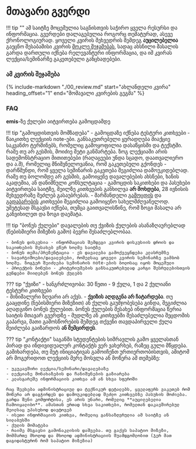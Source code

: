 # მთავარი გვერდი
!!! tip ""
	ამ საიტზე მოცემულია საგნისთვის საჭირო ყველა რესურსი და ინფორმაცია. გვერდები დალაგებულია როგორც თემატურად, ასევე ქრონოლოგიურად. 
	ყოველი კვირის შეხვედრის შემდეგ **აუცილებელია** გაეცნო შესაბამისი კვირის [მოკლე შეჯამებას](/00_review), სადაც ახსნილი მასალის გარდა დართული იქნება რელევანტური ინფორმაცია, და იმ კვირას ლექცია/სემინარზე გაკეთებული განცხადებები. 

### ამ კვირის შეჯამება
{%
   include-markdown "./00_review.md"
   start="ახლანდელი კვირა"
   heading_offset="1"
   end="მომავალი კვირების გეგმა"
%}


### FAQ
**emis**-ზე ქულები აიტვირთება გამოცდამდე

!!! tip "გამოცდისთვის მომზადება"
	- გამოცდაზე იქნება ტესტური კითხვები
	- წაიკითხე ლექციის note-ები. განსაკუთრებული ყურადღება მიაქციე საკვანძო ტერმინებს, რომელიც გამოყოფილია დასაწყისში და ტექსტში. რამე თუ არ გესმის, მოიძიე მეტი განმარტება. ზოგ ლექციაში არის სადემონსტრაციო მითითებები (რაღაცეები უნდა სცადო, დაათვალიერო და ა.შ), რომელიც მნიშვნელოვანია, რომ გაკეთებული გქონდეს
	- დარწმუნდი, რომ ყველა სემინარის გაკეთება შეგიძლია დამოუკიდებლად. რამე თუ ბოლომდე არ გესმის, გამოიყენე დავალებების ახსნები, ხანის აკადემია, ან დანიშნული კონსულტაცია
	- გამოცდის საკითხები და პასუხები აიტვირთება საიტზე, მეილზე კითხვების განხილვა **არ მოხდება**, 28 ივნისის შეხვედრაზე შეძლებ გასაუბრებას.
	- შარშანდელი [გამოცდის](https://freeuni-digital-technologies-archive.github.io/21f/info/final_exam.html) და [გადაბარების](https://freeuni-digital-technologies-archive.github.io/21f/info/final_retake.html) კითხვები შეგიძლია გამოიყენო სახელმძღვანელოდ. უმეტესად მსგავსი იქნება, თუმცა გაითვალისწინე, რომ ზოგი მასალა არ განვიხილეთ და ზოგი დაემატა.

!!! tip "ბონუს ქულები"
	დავალების თუ ქვიზის ქულების ასანაზღაურებლად (ნებისმიერი მიზეზის გამო) ბევრი შესაძლებლობაა. 

	- ბონუს დისკუსია - ინფორმაციას შემდეგი კვირის დისკუსიის დროის და საკითხების შესახებ ვწერ ხოლმე საიტზე
	- ბონუს თემა/პრეზენტაცია - ეს დავალება გამოქვეყნდება კლასრუმზე
	- სავარჯიშოები/დავალებები, რომელსაც ყოველი კვირის სემინარზე ვამბობ ხოლმე. ზოგჯერ შეიძლება სემინარის note-ების ბოლოსაც იყოს მოცემული
	- პროექტის ბონუსი - კრიტერიუმების განსაკუთრებულად კარგი შესრულებისთვის გუნდები მიიღებენ ბონუს ქულებს



??? tip "ქვიზი"
	- ხანგრძლივობა: 30 წუთი
	- 9 ქულა, 1 და 2 ქულიანი ტესტური კითხვები	
	- მინიმალური ზღვარი არ აქვს. 
	- **ქვიზის აღდგენა არ ჩატარდება**. თუ გააცდინე (ნებისმიერი მიზეზით) ან ქულის გაუმჯობესება გინდა, შეგიძლია აღადგინო ბონუს ქულებით. ბონუს ქულების შესახებ ინფორმაცია წერია საიტის მთავარ გვერდზე
	- მუდლზე ან კითხვებში შესაძლებელია შეცდომის გაპარვა, მათი გამოსწორების შემდეგ თქვენი თავდაპირველი ქულა შეიძლება გაიზარდოს **ან შემცირდეს**.	



??? tip "კონტაქტი"
	საგანში სტუდენტების სიმრავლის გამო ყველასთან პირად და ინდივიდუალურ კონტაქტს ვერ ვახერხებ, რაზეც გული მწყდება. გამიხარდება, თუ მეტ ინიციატივას გამოიჩენთ ურთიერთობისთვის, ამიტომ არ მოგერიდოთ ლექციის მერე მოსვლა ან მოწერა ამ თემებზე:
	
	- უკუკავშირი ლექცია/სემინარი/დავალებაზე
	- ლექციაზე მონახაზების და ჩანიშვნების გაზიარება
	- კლასგარეშე ინფორმაციის კითხვა ამ ან სხვა სფეროში 
	
	რაც შეეხება ადმინისტრაციულ და ტექნიკურ დეტალებს, ყველაფერს ვაკეთებ რომ მოწერა არ დაგჭირდეს და დამოუკიდებლად შეძლო კითხვებზე პასუხის მოძიება. გარდა შენი კომფორტისა, ეს არის უნარი, რომელიც **აუცილებელია ჩამოიყალიბო**. ამასთან ერთად სხვა საკითხები, რომელთან დაკავშირებულ მეილსაც უპასუხოდ დავტოვებ
	- ისეთი ინფორმაციის კითხვა, რომელიც განსაზღვრულია ამ საიტზე ან სილაბუსში
	- ქულის მომატება
	- რაიმე მსგავსი გამონაკლისის დაშვება. თუ გაქვს საპატიო მიზეზი, მომმართე მხოლოდ და მხოლოდ ადმინისტრაციის შუამდგომლობით (ჯერ მათ დაგიდასტურონ რომ საპატიო მიზეზია)
	
